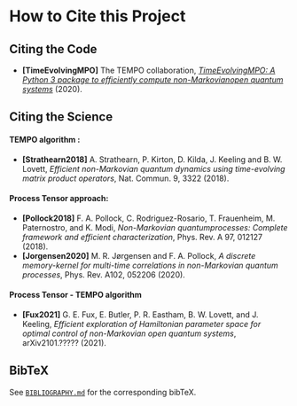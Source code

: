 # How to Cite this Project

## Citing the Code
- **[TimeEvolvingMPO]** The TEMPO collaboration, [*TimeEvolvingMPO: A Python 3 package to efficiently compute non-Markovianopen quantum systems*](https://github.com/tempoCollaboration/TimeEvolvingMPO) (2020).


## Citing the Science

#### TEMPO algorithm :
- **[Strathearn2018]**
A. Strathearn, P. Kirton, D. Kilda, J. Keeling and
B. W. Lovett,  *Efficient non-Markovian quantum dynamics using
time-evolving matrix product operators*, Nat. Commun. 9, 3322 (2018).

#### Process Tensor approach:

- **[Pollock2018]**
F.  A.  Pollock,  C.  Rodriguez-Rosario,  T.  Frauenheim,
M. Paternostro, and K. Modi, *Non-Markovian quantumprocesses: Complete
framework and efficient characterization*, Phys. Rev. A 97, 012127 (2018).
- **[Jorgensen2020]**
M. R. Jørgensen and F. A. Pollock, *A discrete
memory-kernel for multi-time correlations in non-Markovian quantum
processes*, Phys. Rev. A102, 052206 (2020).


#### Process Tensor - TEMPO algorithm

- **[Fux2021]**
G. E. Fux, E. Butler, P. R. Eastham, B. W. Lovett, and
J. Keeling, *Efficient exploration of Hamiltonian parameter space for
optimal control of non-Markovian open quantum systems*, arXiv2101.?????
(2021).

## BibTeX
See [`BIBLIOGRAPHY.md`](https://github.com/tempoCollaboration/TimeEvolvingMPO/blob/master/BIBLIOGRAPHY.md) for the corresponding bibTeX.
